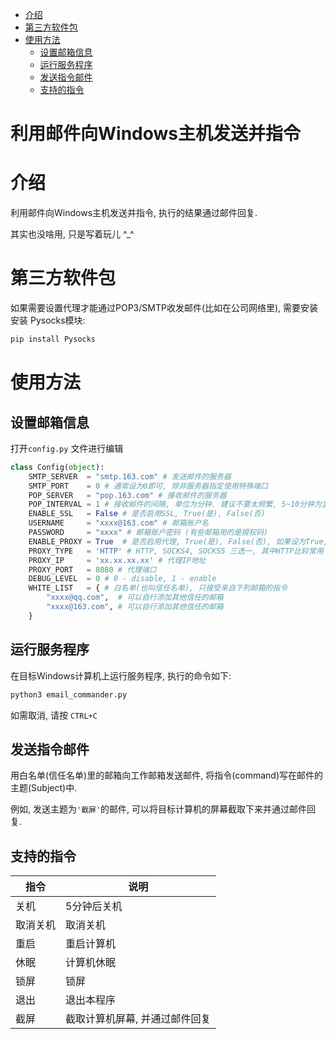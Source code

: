 <!-- TOC -->

- [介绍](#介绍)
- [第三方软件包](#第三方软件包)
- [使用方法](#使用方法)
    - [设置邮箱信息](#设置邮箱信息)
    - [运行服务程序](#运行服务程序)
    - [发送指令邮件](#发送指令邮件)
    - [支持的指令](#支持的指令)

<!-- /TOC -->

利用邮件向Windows主机发送并指令
========

# 介绍
利用邮件向Windows主机发送并指令, 执行的结果通过邮件回复.

其实也没啥用, 只是写着玩儿 ^_^

# 第三方软件包
如果需要设置代理才能通过POP3/SMTP收发邮件(比如在公司网络里), 需要安装安装 Pysocks模块:
```bash
pip install Pysocks
```

# 使用方法

## 设置邮箱信息
打开`config.py` 文件进行编辑
``` python
class Config(object):
    SMTP_SERVER  = "smtp.163.com" # 发送邮件的服务器
    SMTP_PORT    = 0 # 通常设为0即可, 除非服务器指定使用特殊端口
    POP_SERVER   = "pop.163.com" # 接收邮件的服务器
    POP_INTERVAL = 1 # 接收邮件的间隔, 单位为分钟. 建议不要太频繁, 5~10分钟为宜.
    ENABLE_SSL   = False # 是否启用SSL, True(是), False(否)
    USERNAME     = "xxxx@163.com" # 邮箱账户名
    PASSWORD     = "xxxx" # 邮箱账户密码 (有些邮箱用的是授权码)
    ENABLE_PROXY = True  # 是否启用代理, True(是), False(否), 如果设为True, 需要配置下面三个参数
    PROXY_TYPE   = 'HTTP' # HTTP, SOCKS4, SOCKS5 三选一, 其中HTTP比较常用
    PROXY_IP     = 'xx.xx.xx.xx' # 代理IP地址
    PROXY_PORT   = 8080 # 代理端口
    DEBUG_LEVEL  = 0 # 0 - disable, 1 - enable
    WHITE_LIST   = { # 白名单(也叫信任名单), 只接受来自下列邮箱的指令
        "xxxx@qq.com",  # 可以自行添加其他信任的邮箱
        "xxxx@163.com", # 可以自行添加其他信任的邮箱
    }
```

## 运行服务程序
在目标Windows计算机上运行服务程序, 执行的命令如下:
```bash
python3 email_commander.py
```

如需取消, 请按 `CTRL+C`

## 发送指令邮件
用白名单(信任名单)里的邮箱向工作邮箱发送邮件, 将指令(command)写在邮件的主题(Subject)中.

例如, 发送主题为`'截屏'`的邮件, 可以将目标计算机的屏幕截取下来并通过邮件回复.

## 支持的指令

| 指令  | 说明|
| ---   | --- |
| 关机  |5分钟后关机|
| 取消关机|取消关机|
| 重启  |重启计算机|
| 休眠  |计算机休眠|
| 锁屏  |锁屏|
| 退出  |退出本程序|
| 截屏  |截取计算机屏幕, 并通过邮件回复|
